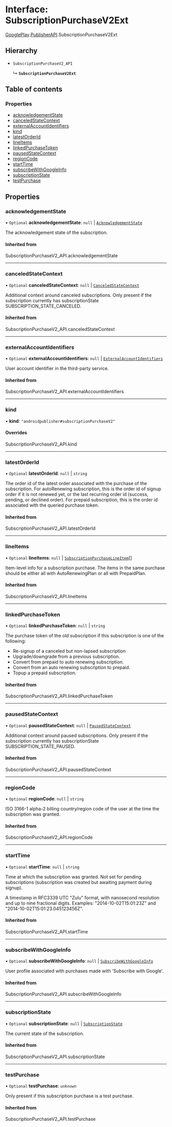 # Interface: SubscriptionPurchaseV2Ext

[GooglePlay](../modules/CdvPurchase.GooglePlay.md).[PublisherAPI](../modules/CdvPurchase.GooglePlay.PublisherAPI.md).SubscriptionPurchaseV2Ext

## Hierarchy

- `SubscriptionPurchaseV2_API`

  ↳ **`SubscriptionPurchaseV2Ext`**

## Table of contents

### Properties

- [acknowledgementState](CdvPurchase.GooglePlay.PublisherAPI.SubscriptionPurchaseV2Ext.md#acknowledgementstate)
- [canceledStateContext](CdvPurchase.GooglePlay.PublisherAPI.SubscriptionPurchaseV2Ext.md#canceledstatecontext)
- [externalAccountIdentifiers](CdvPurchase.GooglePlay.PublisherAPI.SubscriptionPurchaseV2Ext.md#externalaccountidentifiers)
- [kind](CdvPurchase.GooglePlay.PublisherAPI.SubscriptionPurchaseV2Ext.md#kind)
- [latestOrderId](CdvPurchase.GooglePlay.PublisherAPI.SubscriptionPurchaseV2Ext.md#latestorderid)
- [lineItems](CdvPurchase.GooglePlay.PublisherAPI.SubscriptionPurchaseV2Ext.md#lineitems)
- [linkedPurchaseToken](CdvPurchase.GooglePlay.PublisherAPI.SubscriptionPurchaseV2Ext.md#linkedpurchasetoken)
- [pausedStateContext](CdvPurchase.GooglePlay.PublisherAPI.SubscriptionPurchaseV2Ext.md#pausedstatecontext)
- [regionCode](CdvPurchase.GooglePlay.PublisherAPI.SubscriptionPurchaseV2Ext.md#regioncode)
- [startTime](CdvPurchase.GooglePlay.PublisherAPI.SubscriptionPurchaseV2Ext.md#starttime)
- [subscribeWithGoogleInfo](CdvPurchase.GooglePlay.PublisherAPI.SubscriptionPurchaseV2Ext.md#subscribewithgoogleinfo)
- [subscriptionState](CdvPurchase.GooglePlay.PublisherAPI.SubscriptionPurchaseV2Ext.md#subscriptionstate)
- [testPurchase](CdvPurchase.GooglePlay.PublisherAPI.SubscriptionPurchaseV2Ext.md#testpurchase)

## Properties

### acknowledgementState

• `Optional` **acknowledgementState**: ``null`` \| [`AcknowledgementState`](../modules/CdvPurchase.GooglePlay.PublisherAPI.md#acknowledgementstate)

The acknowledgement state of the subscription.

#### Inherited from

SubscriptionPurchaseV2\_API.acknowledgementState

___

### canceledStateContext

• `Optional` **canceledStateContext**: ``null`` \| [`CanceledStateContext`](../modules/CdvPurchase.GooglePlay.PublisherAPI.md#canceledstatecontext)

Additional context around canceled subscriptions. Only present if the subscription currently has subscriptionState SUBSCRIPTION_STATE_CANCELED.

#### Inherited from

SubscriptionPurchaseV2\_API.canceledStateContext

___

### externalAccountIdentifiers

• `Optional` **externalAccountIdentifiers**: ``null`` \| [`ExternalAccountIdentifiers`](CdvPurchase.GooglePlay.PublisherAPI.ExternalAccountIdentifiers.md)

User account identifier in the third-party service.

#### Inherited from

SubscriptionPurchaseV2\_API.externalAccountIdentifiers

___

### kind

• **kind**: ``"androidpublisher#subscriptionPurchaseV2"``

#### Overrides

SubscriptionPurchaseV2\_API.kind

___

### latestOrderId

• `Optional` **latestOrderId**: ``null`` \| `string`

The order id of the latest order associated with the purchase of the subscription. For autoRenewing subscription, this is the order id of signup order if it is not renewed yet, or the last recurring order id (success, pending, or declined order). For prepaid subscription, this is the order id associated with the queried purchase token.

#### Inherited from

SubscriptionPurchaseV2\_API.latestOrderId

___

### lineItems

• `Optional` **lineItems**: ``null`` \| [`SubscriptionPurchaseLineItem`](../modules/CdvPurchase.GooglePlay.PublisherAPI.md#subscriptionpurchaselineitem)[]

Item-level info for a subscription purchase. The items in the same purchase should be either all with AutoRenewingPlan or all with PrepaidPlan.

#### Inherited from

SubscriptionPurchaseV2\_API.lineItems

___

### linkedPurchaseToken

• `Optional` **linkedPurchaseToken**: ``null`` \| `string`

The purchase token of the old subscription if this subscription is one of the following:
- Re-signup of a canceled but non-lapsed subscription
- Upgrade/downgrade from a previous subscription.
- Convert from prepaid to auto renewing subscription.
- Convert from an auto renewing subscription to prepaid.
- Topup a prepaid subscription.

#### Inherited from

SubscriptionPurchaseV2\_API.linkedPurchaseToken

___

### pausedStateContext

• `Optional` **pausedStateContext**: ``null`` \| [`PausedStateContext`](CdvPurchase.GooglePlay.PublisherAPI.PausedStateContext.md)

Additional context around paused subscriptions. Only present if the subscription currently has subscriptionState SUBSCRIPTION_STATE_PAUSED.

#### Inherited from

SubscriptionPurchaseV2\_API.pausedStateContext

___

### regionCode

• `Optional` **regionCode**: ``null`` \| `string`

ISO 3166-1 alpha-2 billing country/region code of the user at the time the subscription was granted.

#### Inherited from

SubscriptionPurchaseV2\_API.regionCode

___

### startTime

• `Optional` **startTime**: ``null`` \| `string`

Time at which the subscription was granted. Not set for pending subscriptions (subscription was created but awaiting payment during signup).

A timestamp in RFC3339 UTC "Zulu" format, with nanosecond resolution and up to nine fractional digits. Examples: "2014-10-02T15:01:23Z" and "2014-10-02T15:01:23.045123456Z".

#### Inherited from

SubscriptionPurchaseV2\_API.startTime

___

### subscribeWithGoogleInfo

• `Optional` **subscribeWithGoogleInfo**: ``null`` \| [`SubscribeWithGoogleInfo`](CdvPurchase.GooglePlay.PublisherAPI.SubscribeWithGoogleInfo.md)

User profile associated with purchases made with 'Subscribe with Google'.

#### Inherited from

SubscriptionPurchaseV2\_API.subscribeWithGoogleInfo

___

### subscriptionState

• `Optional` **subscriptionState**: ``null`` \| [`SubscriptionState`](../modules/CdvPurchase.GooglePlay.PublisherAPI.md#subscriptionstate)

The current state of the subscription.

#### Inherited from

SubscriptionPurchaseV2\_API.subscriptionState

___

### testPurchase

• `Optional` **testPurchase**: `unknown`

Only present if this subscription purchase is a test purchase.

#### Inherited from

SubscriptionPurchaseV2\_API.testPurchase
